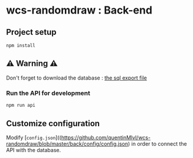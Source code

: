 # wcs-randomdraw : Back-end


## Project setup
```
npm install
```
## ⚠️ Warning ⚠️
Don't forget to download the database : [the sql export file](https://github.com/quentinMlvl/wcs-randomdraw/blob/master/back/config/wcs_random_draw.sql)

### Run the API for development
```
npm run api
```

## Customize configuration
Modify [`config.json`]((https://github.com/quentinMlvl/wcs-randomdraw/blob/master/back/config/config.json) in order to connect the API with the database.
